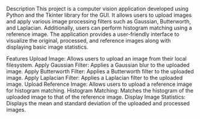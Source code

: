 Description
This project is a computer vision application developed using Python and the Tkinter library for the GUI. It allows users to upload images and apply various image processing filters such as Gaussian, Butterworth, and Laplacian. Additionally, users can perform histogram matching using a reference image. The application provides a user-friendly interface to visualize the original, processed, and reference images along with displaying basic image statistics.

Features
Upload Image: Allows users to upload an image from their local filesystem.
Apply Gaussian Filter: Applies a Gaussian blur to the uploaded image.
Apply Butterworth Filter: Applies a Butterworth filter to the uploaded image.
Apply Laplacian Filter: Applies a Laplacian filter to the uploaded image.
Upload Reference Image: Allows users to upload a reference image for histogram matching.
Histogram Matching: Matches the histogram of the uploaded image to that of the reference image.
Display Image Statistics: Displays the mean and standard deviation of the uploaded and processed images.
